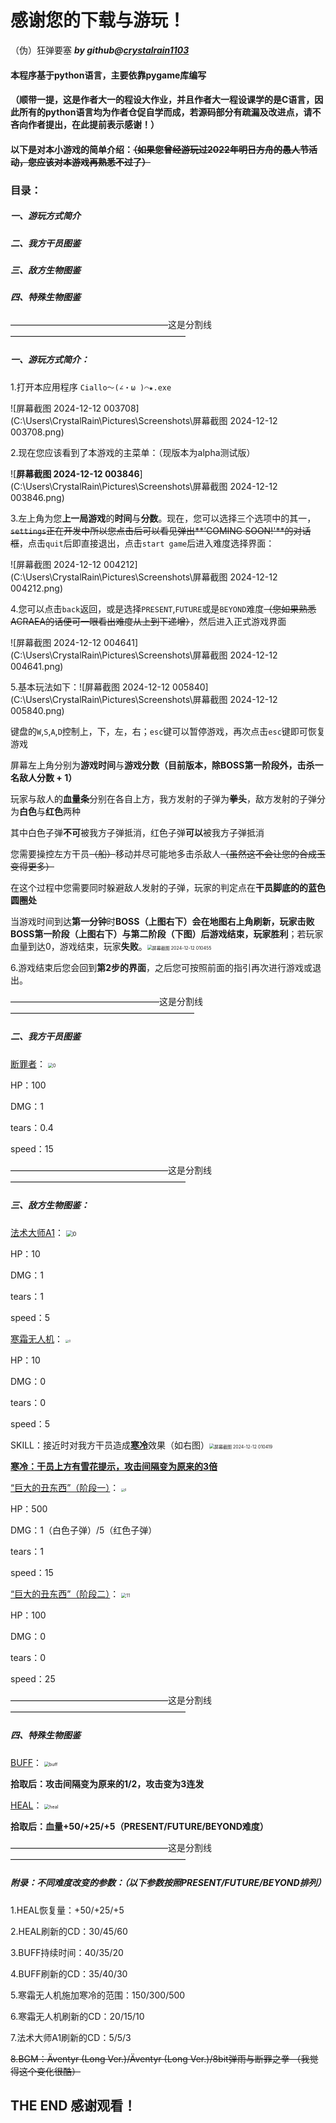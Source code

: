 # 感谢您的下载与游玩！

（伪）狂弹要塞 ***by github@<u>crystalrain1103</u>***

#### 本程序基于python语言，主要依靠pygame库编写

#### （顺带一提，这是作者大一的程设大作业，并且作者大一程设课学的是C语言，因此所有的python语言均为作者仓促自学而成，若源码部分有疏漏及改进点，请不吝向作者提出，在此提前表示感谢！）

#### 以下是对本小游戏的简单介绍：~~（如果您曾经游玩过2022年明日方舟的愚人节活动，您应该对本游戏再熟悉不过了）~~



### 目录：

##### 一、游玩方式简介

##### 二、我方干员图鉴

##### 三、敌方生物图鉴

##### 四、特殊生物图鉴



——————————————————这是分割线————————————————————

##### 一、游玩方式简介：

1.打开本应用程序 `Ciallo～(∠・ω )⌒★.exe` 

 ![屏幕截图 2024-12-12 003708](C:\Users\CrystalRain\Pictures\Screenshots\屏幕截图 2024-12-12 003708.png)

2.现在您应该看到了本游戏的主菜单：（现版本为alpha测试版）

![**屏幕截图 2024-12-12 003846**](C:\Users\CrystalRain\Pictures\Screenshots\屏幕截图 2024-12-12 003846.png)

3.左上角为您**上一局游戏**的**时间**与**分数**。现在，您可以选择三个选项中的其一，~~`settings`正在开发中所以您点击后可以看见弹出**’COMING SOON!'**的对话框~~，点击`quit`后即直接退出，点击`start game`后进入难度选择界面：

![屏幕截图 2024-12-12 004212](C:\Users\CrystalRain\Pictures\Screenshots\屏幕截图 2024-12-12 004212.png)

4.您可以点击`back`返回，或是选择`PRESENT`,`FUTURE`或是`BEYOND`难度~~（您如果熟悉ACRAEA的话便可一眼看出难度从上到下递增）~~，然后进入正式游戏界面

![屏幕截图 2024-12-12 004641](C:\Users\CrystalRain\Pictures\Screenshots\屏幕截图 2024-12-12 004641.png)

5.基本玩法如下：![屏幕截图 2024-12-12 005840](C:\Users\CrystalRain\Pictures\Screenshots\屏幕截图 2024-12-12 005840.png)

键盘的`W`,`S`,`A`,`D`控制上，下，左，右；`esc`键可以暂停游戏，再次点击`esc`键即可恢复游戏

屏幕左上角分别为**游戏时间**与**游戏分数（目前版本，除BOSS第一阶段外，击杀一名敌人分数 + 1）**

玩家与敌人的**血量条**分别在各自上方，我方发射的子弹为**拳头**，敌方发射的子弹分为**白色**与**红色**两种

其中白色子弹**不可**被我方子弹抵消，红色子弹**可以**被我方子弹抵消

您需要操控左方干员~~（船）~~移动并尽可能地多击杀敌人~~（虽然这不会让您的合成玉变得更多）~~

在这个过程中您需要同时躲避敌人发射的子弹，玩家的判定点在**干员脚底的的蓝色圆圈处**

当游戏时间到达**第一分钟**时**BOSS（上图右下）**会在地图右上角刷新，玩家击败**BOSS第一阶段（上图右下）**与**第二阶段（下图）**后游戏结束，玩家**胜利**；若玩家血量到达0，游戏结束，玩家**失败**。<img src="C:\Users\CrystalRain\Pictures\Screenshots\屏幕截图 2024-12-12 010455.png" alt="屏幕截图 2024-12-12 010455" style="zoom:50%;" />

6.游戏结束后您会回到**第2步的界面**，之后您可按照前面的指引再次进行游戏或退出。



—————————————————这是分割线—————————————————————

##### 二、我方干员图鉴

<u>断罪者</u>：																	<img src="E:\Programme\24Fall ProgramDesign\D\pic\Staff\0.png" alt="0" style="zoom:50%;" />

HP：100

DMG：1

tears：0.4

speed：15



——————————————————这是分割线————————————————————

##### 三、敌方生物图鉴：

<u>法术大师A1</u>：															<img src="E:\Programme\24Fall ProgramDesign\D\pic\Plane_level1\move\0.png" alt="0" style="zoom:67%;" />				

HP：10

DMG：1

tears：1

speed：5



<u>寒霜无人机</u>：															<img src="E:\Programme\24Fall ProgramDesign\D\pic\Plane_Ice\move\0.png" alt="0" style="zoom: 33%;" />

HP：10

DMG：0

tears：0

speed：5

SKILL：接近时对我方干员造成<u>**寒冷**</u>效果（如右图）<img src="C:\Users\CrystalRain\Pictures\Screenshots\屏幕截图 2024-12-12 010419.png" alt="屏幕截图 2024-12-12 010419" style="zoom:50%;" />



**<u>寒冷：干员上方有雪花提示，攻击间隔变为原来的3倍</u>**





<u>“巨大的丑东西”（阶段一）</u>：										<img src="E:\Programme\24Fall ProgramDesign\backup\pic\Boss\Stage1_Move\Left\0.png" alt="0" style="zoom:33%;" />

HP：500

DMG：1（白色子弹）/5（红色子弹）

tears：1

speed：15



<u>“巨大的丑东西”（阶段二）</u>：												<img src="E:\Programme\24Fall ProgramDesign\backup\pic\Boss\Stage2_Move\Left\11.png" alt="11" style="zoom:50%;" />

HP：100

DMG：0

tears：0

speed：25



——————————————————这是分割线————————————————————

##### 四、特殊生物图鉴



<u>BUFF</u>：																								<img src="E:\Programme\24Fall ProgramDesign\backup\pic\Buff\buff.png" alt="buff" style="zoom:50%;" />

**拾取后：攻击间隔变为原来的1/2，攻击变为3连发**



<u>HEAL</u>：																								<img src="E:\Programme\24Fall ProgramDesign\backup\pic\Heal\heal.png" alt="heal" style="zoom:50%;" />

**拾取后：血量+50/+25/+5（PRESENT/FUTURE/BEYOND难度）**



——————————————————这是分割线————————————————————

##### 附录：不同难度改变的参数：（以下参数按照PRESENT/FUTURE/BEYOND排列）

1.HEAL恢复量：+50/+25/+5

2.HEAL刷新的CD：30/45/60

3.BUFF持续时间：40/35/20

4.BUFF刷新的CD：35/40/30

5.寒霜无人机施加寒冷的范围：150/300/500

6.寒霜无人机刷新的CD：20/15/10

7.法术大师A1刷新的CD：5/5/3

~~8.BGM：Äventyr (Long Ver.)/Äventyr (Long Ver.)/8bit弹雨与断罪之拳 （我觉得这个变化很酷）~~







## THE END 感谢观看！